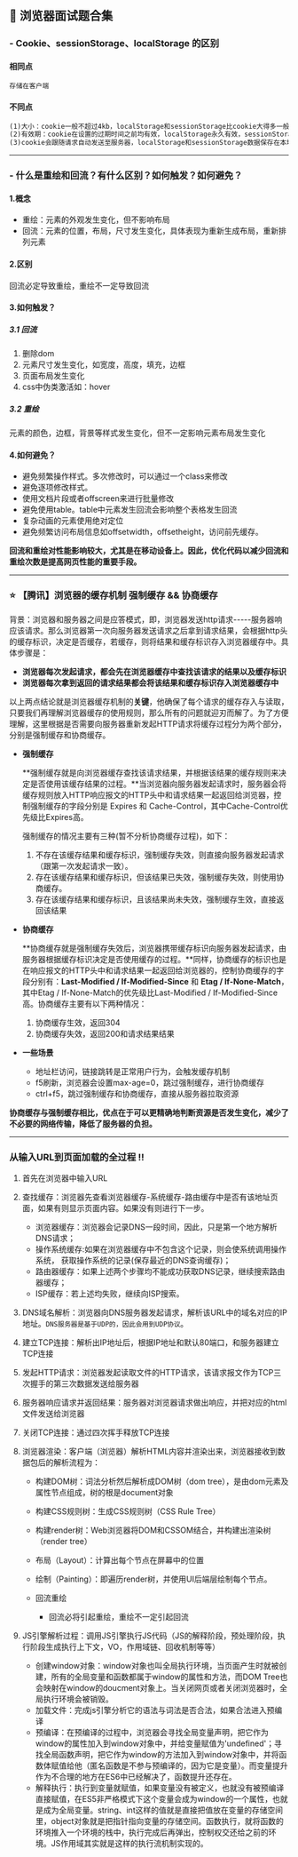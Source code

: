 ## 📒 浏览器面试题合集

### - Cookie、sessionStorage、localStorage 的区别

#### 相同点

```markdown
存储在客户端
```

#### 不同点

```markdown
(1)大小：cookie一般不超过4kb，localStorage和sessionStorage比cookie大得多一般在5mb左右
(2)有效期：cookie在设置的过期时间之前均有效，localStorage永久有效，sessionStorage临时有效在当前浏览器关闭后自动删除
(3)cookie会跟随请求自动发送至服务器，localStorage和sessionStorage数据保存在本地
```

------

### - 什么是重绘和回流？有什么区别？如何触发？如何避免？

#### 1.概念

- 重绘：元素的外观发生变化，但不影响布局
- 回流：元素的位置，布局，尺寸发生变化，具体表现为重新生成布局，重新排列元素

#### 2.区别

回流必定导致重绘，重绘不一定导致回流

#### 3.如何触发？

##### 3.1 回流

1. 删除dom
2. 元素尺寸发生变化，如宽度，高度，填充，边框
3. 页面布局发生变化
4. css中伪类激活如：hover

##### 3.2 重绘

元素的颜色，边框，背景等样式发生变化，但不一定影响元素布局发生变化

#### 4.如何避免？

- 避免频繁操作样式。多次修改时，可以通过一个class来修改
- 避免逐项修改样式。
- 使用文档片段或者offscreen来进行批量修改
- 避免使用table。table中元素发生回流会影响整个表格发生回流
- 复杂动画的元素使用绝对定位
- 避免频繁访问布局信息如offsetwidth，offsetheight，访问前先缓存。

**回流和重绘对性能影响较大，尤其是在移动设备上。因此，优化代码以减少回流和重绘次数是提高网页性能的重要手段。**

------

### ⭐️ 【腾讯】浏览器的缓存机制 强制缓存 && 协商缓存

背景：浏览器和服务器之间是应答模式，即，浏览器发送http请求-----服务器响应该请求。那么浏览器第一次向服务器发送请求之后拿到请求结果，会根据http头的缓存标识，决定是否缓存，若缓存，则将结果和缓存标识存入浏览器缓存中。具体步骤是：

-   **浏览器每次发起请求，都会先在浏览器缓存中查找该请求的结果以及缓存标识**
-   **浏览器每次拿到返回的请求结果都会将该结果和缓存标识存入浏览器缓存中**

以上两点结论就是浏览器缓存机制的**关键**，他确保了每个请求的缓存存入与读取，只要我们再理解浏览器缓存的使用规则，那么所有的问题就迎刃而解了。为了方便理解，这里根据是否需要向服务器重新发起HTTP请求将缓存过程分为两个部分，分别是强制缓存和协商缓存。

- **强制缓存**

  **强制缓存就是向浏览器缓存查找该请求结果，并根据该结果的缓存规则来决定是否使用该缓存结果的过程。**当浏览器向服务器发起请求时，服务器会将缓存规则放入HTTP响应报文的HTTP头中和请求结果一起返回给浏览器，控制强制缓存的字段分别是 Expires 和 Cache-Control，其中Cache-Control优先级比Expires高。

  强制缓存的情况主要有三种(暂不分析协商缓存过程)，如下：

  1.  不存在该缓存结果和缓存标识，强制缓存失效，则直接向服务器发起请求（跟第一次发起请求一致）。
   1.  存在该缓存结果和缓存标识，但该结果已失效，强制缓存失效，则使用协商缓存。
   1.  存在该缓存结果和缓存标识，且该结果尚未失效，强制缓存生效，直接返回该结果

- **协商缓存**

  **协商缓存就是强制缓存失效后，浏览器携带缓存标识向服务器发起请求，由服务器根据缓存标识决定是否使用缓存的过程。**同样，协商缓存的标识也是在响应报文的HTTP头中和请求结果一起返回给浏览器的，控制协商缓存的字段分别有：**Last-Modified / If-Modified-Since** 和 **Etag / If-None-Match**，其中Etag / If-None-Match的优先级比Last-Modified / If-Modified-Since高。协商缓存主要有以下两种情况：

  1. 协商缓存生效，返回304
  2. 协商缓存失效，返回200和请求结果结果
  
- **一些场景**

  - 地址栏访问，链接跳转是正常用户行为，会触发缓存机制
  - f5刷新，浏览器会设置max-age=0，跳过强制缓存，进行协商缓存
  - ctrl+f5，跳过强制缓存和协商缓存，直接从服务器拉取资源

**协商缓存与强制缓存相比，优点在于可以更精确地判断资源是否发生变化，减少了不必要的网络传输，降低了服务器的负担。**

------

### 从输入URL到页面加载的全过程 ‼️

1. 首先在浏览器中输入URL

1. 查找缓存：浏览器先查看浏览器缓存-系统缓存-路由缓存中是否有该地址页面，如果有则显示页面内容。如果没有则进行下一步。

   -   浏览器缓存：浏览器会记录DNS一段时间，因此，只是第一个地方解析DNS请求；
   -   操作系统缓存:如果在浏览器缓存中不包含这个记录，则会使系统调用操作系统， 获取操作系统的记录(保存最近的DNS查询缓存)；
   -   路由器缓存：如果上述两个步骤均不能成功获取DNS记录，继续搜索路由器缓存；
   -   ISP缓存：若上述均失败，继续向ISP搜索。

1. DNS域名解析：浏览器向DNS服务器发起请求，解析该URL中的域名对应的IP地址。`DNS服务器是基于UDP的，因此会用到UDP协议`。

1. 建立TCP连接：解析出IP地址后，根据IP地址和默认80端口，和服务器建立TCP连接

1. 发起HTTP请求：浏览器发起读取文件的HTTP请求，该请求报文作为TCP三次握手的第三次数据发送给服务器

1. 服务器响应请求并返回结果：服务器对浏览器请求做出响应，并把对应的html文件发送给浏览器

1. 关闭TCP连接：通过四次挥手释放TCP连接

1. 浏览器渲染：客户端（浏览器）解析HTML内容并渲染出来，浏览器接收到数据包后的解析流程为：

   -   构建DOM树：词法分析然后解析成DOM树（dom tree），是由dom元素及属性节点组成，树的根是document对象
   -   构建CSS规则树：生成CSS规则树（CSS Rule Tree）
   -   构建render树：Web浏览器将DOM和CSSOM结合，并构建出渲染树（render tree）
   -   布局（Layout）：计算出每个节点在屏幕中的位置
   -   绘制（Painting）：即遍历render树，并使用UI后端层绘制每个节点。

   - 回流重绘
     - 回流必将引起重绘，重绘不一定引起回流

1. JS引擎解析过程：调用JS引擎执行JS代码（JS的解释阶段，预处理阶段，执行阶段生成执行上下文，VO，作用域链、回收机制等等）

   -   创建window对象：window对象也叫全局执行环境，当页面产生时就被创建，所有的全局变量和函数都属于window的属性和方法，而DOM Tree也会映射在window的doucment对象上。当关闭网页或者关闭浏览器时，全局执行环境会被销毁。
   -   加载文件：完成js引擎分析它的语法与词法是否合法，如果合法进入预编译
   -   预编译：在预编译的过程中，浏览器会寻找全局变量声明，把它作为window的属性加入到window对象中，并给变量赋值为'undefined'；寻找全局函数声明，把它作为window的方法加入到window对象中，并将函数体赋值给他（匿名函数是不参与预编译的，因为它是变量）。而变量提升作为不合理的地方在ES6中已经解决了，函数提升还存在。
   -   解释执行：执行到变量就赋值，如果变量没有被定义，也就没有被预编译直接赋值，在ES5非严格模式下这个变量会成为window的一个属性，也就是成为全局变量。string、int这样的值就是直接把值放在变量的存储空间里，object对象就是把指针指向变量的存储空间。函数执行，就将函数的环境推入一个环境的栈中，执行完成后再弹出，控制权交还给之前的环境。JS作用域其实就是这样的执行流机制实现的。

